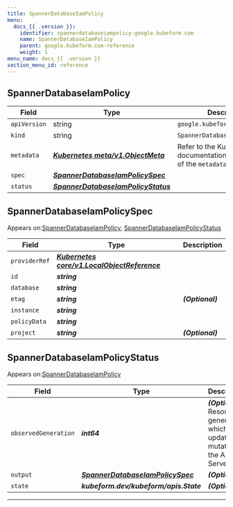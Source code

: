```yaml
---
title: SpannerDatabaseIamPolicy
menu:
  docs_{{ .version }}:
    identifier: spannerdatabaseiampolicy-google.kubeform.com
    name: SpannerDatabaseIamPolicy
    parent: google.kubeform.com-reference
    weight: 1
menu_name: docs_{{ .version }}
section_menu_id: reference
---
```


## SpannerDatabaseIamPolicy
| Field | Type | Description |
| ------ | ----- | ----------- |
| `apiVersion` | string | `google.kubeform.com/v1alpha1` |
|    `kind` | string | `SpannerDatabaseIamPolicy` |
| `metadata` | ***[Kubernetes meta/v1.ObjectMeta](https://kubernetes.io/docs/reference/generated/kubernetes-api/v1.13/#objectmeta-v1-meta)***|Refer to the Kubernetes API documentation for the fields of the `metadata` field.|
| `spec` | ***[SpannerDatabaseIamPolicySpec](#SpannerDatabaseIamPolicySpec)***||
| `status` | ***[SpannerDatabaseIamPolicyStatus](#SpannerDatabaseIamPolicyStatus)***||
## SpannerDatabaseIamPolicySpec

Appears on:[SpannerDatabaseIamPolicy](#SpannerDatabaseIamPolicy), [SpannerDatabaseIamPolicyStatus](#SpannerDatabaseIamPolicyStatus)

| Field | Type | Description |
| ------ | ----- | ----------- |
| `providerRef` | ***[Kubernetes core/v1.LocalObjectReference](https://kubernetes.io/docs/reference/generated/kubernetes-api/v1.13/#localobjectreference-v1-core)***||
| `id` | ***string***||
| `database` | ***string***||
| `etag` | ***string***| ***(Optional)*** |
| `instance` | ***string***||
| `policyData` | ***string***||
| `project` | ***string***| ***(Optional)*** |
## SpannerDatabaseIamPolicyStatus

Appears on:[SpannerDatabaseIamPolicy](#SpannerDatabaseIamPolicy)

| Field | Type | Description |
| ------ | ----- | ----------- |
| `observedGeneration` | ***int64***| ***(Optional)*** Resource generation, which is updated on mutation by the API Server.|
| `output` | ***[SpannerDatabaseIamPolicySpec](#SpannerDatabaseIamPolicySpec)***| ***(Optional)*** |
| `state` | ***kubeform.dev/kubeform/apis.State***| ***(Optional)*** |
---
